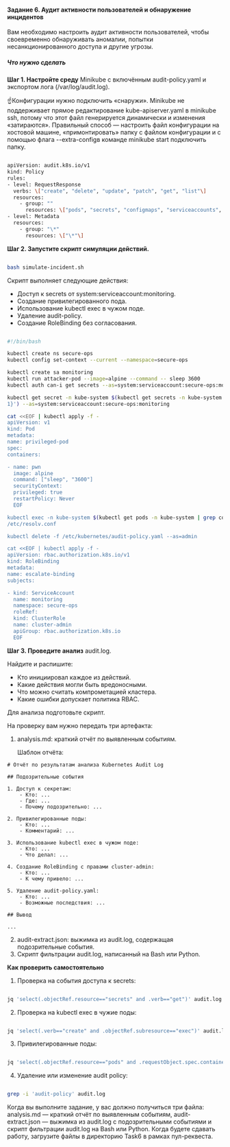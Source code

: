 #### Задание 6. Аудит активности пользователей и обнаружение инцидентов

Вам необходимо настроить аудит активности пользователей, чтобы своевременно обнаруживать аномалии, попытки
несанкционированного доступа и другие угрозы.

##### Что нужно сделать

**Шаг 1. Настройте среду** Minikube с включённым audit-policy.yaml и экспортом лога (/var/log/audit.log).

☝️Конфигурации нужно подключить «снаружи».
Minikube не поддерживает прямое редактирование kube-apiserver.yaml в minikube ssh, потому что этот файл генерируется
динамически и изменения «затираются». Правильный способ — настроить файл конфигурации на хостовой машине,
«примонтировать» папку с файлом конфигурации и с помощью флага --extra-configв команде minikube start подключить папку.

```bash

apiVersion: audit.k8s.io/v1
kind: Policy
rules:
- level: RequestResponse
  verbs: \["create", "delete", "update", "patch", "get", "list"\]
  resources:
    - group: ""
      resources: \["pods", "secrets", "configmaps", "serviceaccounts", "roles", "rolebindings"\]
- level: Metadata
  resources:
    - group: "\*"
      resources: \["\*"\]
```

**Шаг 2. Запустите скрипт симуляции действий.**

```bash

bash simulate-incident.sh
```

Скрипт выполняет следующие действия:

- Доступ к secrets от system:serviceaccount:monitoring.
- Создание привилегированного пода.
- Использование kubectl exec в чужом поде.
- Удаление audit-policy.
- Создание RoleBinding без согласования.

```bash

#!/bin/bash

kubectl create ns secure-ops
kubectl config set-context --current --namespace=secure-ops

kubectl create sa monitoring
kubectl run attacker-pod --image=alpine --command -- sleep 3600
kubectl auth can-i get secrets --as=system:serviceaccount:secure-ops:monitoring

kubectl get secret -n kube-system $(kubectl get secrets -n kube-system | grep default-token | head -n1 | awk '{print $
1}') --as=system:serviceaccount:secure-ops:monitoring

cat <<EOF | kubectl apply -f -
apiVersion: v1
kind: Pod
metadata:
name: privileged-pod
spec:
containers:

- name: pwn
  image: alpine
  command: ["sleep", "3600"]
  securityContext:
  privileged: true
  restartPolicy: Never
  EOF

kubectl exec -n kube-system $(kubectl get pods -n kube-system | grep coredns | awk '{print $1}' | head -n1) -- cat
/etc/resolv.conf

kubectl delete -f /etc/kubernetes/audit-policy.yaml --as=admin

cat <<EOF | kubectl apply -f -
apiVersion: rbac.authorization.k8s.io/v1
kind: RoleBinding
metadata:
name: escalate-binding
subjects:

- kind: ServiceAccount
  name: monitoring
  namespace: secure-ops
  roleRef:
  kind: ClusterRole
  name: cluster-admin
  apiGroup: rbac.authorization.k8s.io
  EOF
```

**Шаг 3. Проведите анализ** audit.log.

Найдите и распишите:
- Кто инициировал каждое из действий.
- Какие действия могли быть вредоносными.
- Что можно считать компрометацией кластера.
- Какие ошибки допускает политика RBAC.

Для анализа подготовьте скрипт.

На проверку вам нужно передать три артефакта:
1. analysis.md: краткий отчёт по выявленным событиям.

    Шаблон отчёта:
```
# Отчёт по результатам анализа Kubernetes Audit Log

## Подозрительные события

1. Доступ к секретам:
    - Кто: ...
    - Где: ...
    - Почему подозрительно: ...

2. Привилегированные поды:
    - Кто: ...
    - Комментарий: ...

3. Использование kubectl exec в чужом поде:
    - Кто: ...
    - Что делал: ...

4. Создание RoleBinding с правами cluster-admin:
    - Кто: ...
    - К чему привело: ...

5. Удаление audit-policy.yaml:
    - Кто: ...
    - Возможные последствия: ...

## Вывод

...
```

2. audit-extract.json: выжимка из audit.log, содержащая подозрительные события.
3. Скрипт фильтрации audit.log, написанный на Bash или Python.

**Как проверить самостоятельно**

1. Проверка на события доступа к secrets:
```bash

jq 'select(.objectRef.resource=="secrets" and .verb=="get")' audit.log
```

2. Проверка на kubectl exec в чужие поды:
```bash

jq 'select(.verb=="create" and .objectRef.subresource=="exec")' audit.log
```
3. Привилегированные поды:

```bash

jq 'select(.objectRef.resource=="pods" and .requestObject.spec.containers[].securityContext.privileged==true)' audit.log
```
4. Удаление или изменение audit policy:
```bash

grep -i 'audit-policy' audit.log
```

Когда вы выполните задание, у вас должно получиться три файла: analysis.md — краткий отчёт по выявленным событиям,
audit-extract.json — выжимка из audit.log с подозрительными событиями и скрипт фильтрации audit.log на Bash или Python.
Когда будете сдавать работу, загрузите файлы в директорию Task6 в рамках пул-реквеста.